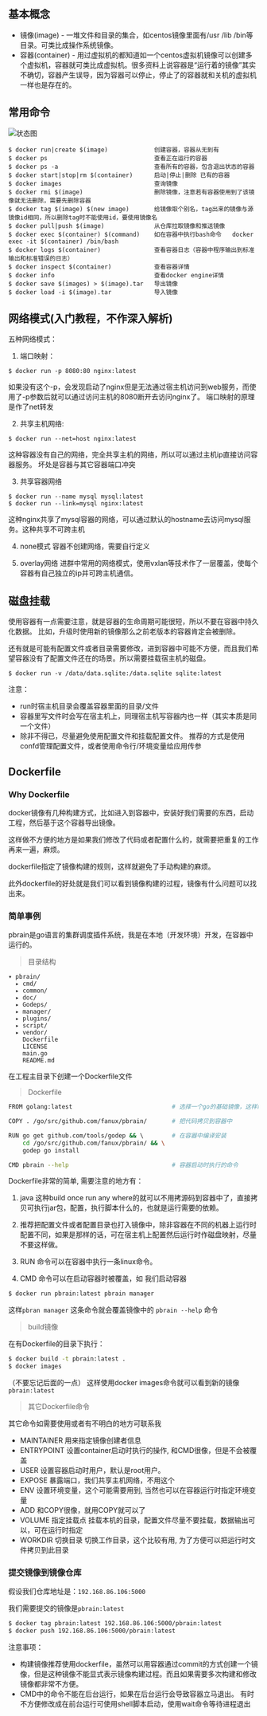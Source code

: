 ## 基本概念
* 镜像(image) - 一堆文件和目录的集合，如centos镜像里面有/usr /lib /bin等目录。可类比成操作系统镜像。
* 容器(container) - 用过虚拟机的都知道如一个centos虚拟机镜像可以创建多个虚拟机，容器就可类比成虚拟机。很多资料上说容器是“运行着的镜像”其实不确切，容器产生误导，因为容器可以停止，停止了的容器就和关机的虚拟机一样也是存在的。

## 常用命令
![状态图](http://192.168.86.170:10080/iflytek/docs/raw/master/images/status.png)
```
$ docker run|create $(image)             创建容器，容器从无到有
$ docker ps                              查看正在运行的容器
$ docker ps -a                           查看所有的容器，包含退出状态的容器
$ docker start|stop|rm $(container)      启动|停止|删除 已有的容器
$ docker images                          查询镜像
$ docker rmi $(image)                    删除镜像，注意若有容器使用到了该镜像就无法删除，需要先删除容器
$ docker tag $(image) $(new image)       给镜像取个别名，tag出来的镜像与源镜像id相同，所以删除tag时不能使用id，要使用镜像名
$ docker pull|push $(image)              从仓库拉取镜像和推送镜像 
$ docker exec $(container) $(command)    如在容器中执行bash命令   docker exec -it $(container) /bin/bash
$ docker logs $(container)               查看容器日志（容器中程序输出到标准输出和标准错误的日志）
$ docker inspect $(container)            查看容器详情
$ docker info                            查看docker engine详情
$ docker save $(images) > $(image).tar   导出镜像
$ docker load -i $(image).tar            导入镜像 
```

## 网络模式(入门教程，不作深入解析)
五种网络模式：
1. 端口映射：
```
$ docker run -p 8080:80 nginx:latest
```
如果没有这个-p，会发现启动了nginx但是无法通过宿主机访问到web服务，而使用了-p参数后就可以通过访问主机的8080断开去访问nginx了。
端口映射的原理是作了net转发

2. 共享主机网络:
```
$ docker run --net=host nginx:latest
```
这种容器没有自己的网络，完全共享主机的网络，所以可以通过主机ip直接访问容器服务。 坏处是容器与其它容器端口冲突

3. 共享容器网络
```
$ docker run --name mysql mysql:latest
$ docker run --link=mysql nginx:latest
```
这种nginx共享了mysql容器的网络，可以通过默认的hostname去访问mysql服务。这种共享不可跨主机

4. none模式
容器不创建网络，需要自行定义

5. overlay网络
进群中常用的网络模式，使用vxlan等技术作了一层覆盖，使每个容器有自己独立的ip并可跨主机通信。

## 磁盘挂载
使用容器有一点需要注意，就是容器的生命周期可能很短，所以不要在容器中持久化数据。  比如，升级时使用新的镜像那么之前老版本的容器肯定会被删除。

还有就是可能有配置文件或者目录需要修改，进到容器中可能不方便，而且我们希望容器没有了配置文件还在的场景。所以需要挂载宿主机的磁盘。

```
$ docker run -v /data/data.sqlite:/data.sqlite sqlite:latest
```
注意：
* run时宿主机目录会覆盖容器里面的目录/文件
* 容器里写文件时会写在宿主机上，同理宿主机写容器内也一样（其实本质是同一个文件）
* 除非不得已，尽量避免使用配置文件和挂载配置文件。  推荐的方式是使用confd管理配置文件，或者使用命令行/环境变量给应用传参

## Dockerfile
### Why Dockerfile
docker镜像有几种构建方式，比如进入到容器中，安装好我们需要的东西，启动工程，然后基于这个容器导出镜像。

这样做不方便的地方是如果我们修改了代码或者配置什么的，就需要把重复的工作再来一遍，麻烦。

dockerfile指定了镜像构建的规则，这样就避免了手动构建的麻烦。

此外dockerfile的好处就是我们可以看到镜像构建的过程，镜像有什么问题可以找出来。

### 简单事例
pbrain是go语言的集群调度插件系统，我是在本地（开发环境）开发，在容器中运行的。

> 目录结构

```
▾ pbrain/
  ▸ cmd/
  ▸ common/
  ▸ doc/
  ▸ Godeps/
  ▸ manager/
  ▸ plugins/
  ▸ script/
  ▸ vendor/
    Dockerfile
    LICENSE
    main.go
    README.md
```
在工程主目录下创建一个Dockerfile文件

> Dockerfile

```bash
FROM golang:latest                            # 选择一个go的基础镜像，这样编译运行的环境就有了

COPY . /go/src/github.com/fanux/pbrain/       # 把代码拷贝到容器中

RUN go get github.com/tools/godep && \        # 在容器中编译安装
    cd /go/src/github.com/fanux/pbrain/ && \
    godep go install

CMD pbrain --help                             # 容器启动时执行的命令
```
Dockerfile非常的简单, 需要注意的地方有：

1. java 这种build once run any where的就可以不用拷源码到容器中了，直接拷贝可执行jar包，配置，执行脚本什么的，也就是运行需要的依赖。

2. 推荐把配置文件或者配置目录也打入镜像中，除非容器在不同的机器上运行时配置不同，如果是那样的话，可在宿主机上配置然后运行时作磁盘映射，尽量不要这样做。

3. RUN 命令可以在容器中执行一条linux命令。

4. CMD 命令可以在启动容器时被覆盖，如 我们启动容器
```bash
$ docker run pbrain:latest pbrain manager
```
这样`pbran manager` 这条命令就会覆盖镜像中的 `pbrain --help` 命令

> build镜像

在有Dockerfile的目录下执行：
```bash
$ docker build -t pbrain:latest .
$ docker images
```
（不要忘记后面的一点）
这样使用docker images命令就可以看到新的镜像 `pbrain:latest`

> 其它Dockerfile命令

其它命令如需要使用或者有不明白的地方可联系我

* MAINTAINER 用来指定镜像创建者信息
* ENTRYPOINT 设置container启动时执行的操作, 和CMD很像，但是不会被覆盖
* USER 设置容器启动时用户，默认是root用户。
* EXPOSE 暴露端口，我们共享主机网络，不用这个
* ENV 设置环境变量，这个可能需要用到, 当然也可以在容器运行时指定环境变量
* ADD 和COPY很像，就用COPY就可以了
* VOLUME 指定挂载点 挂载本机的目录，配置文件尽量不要挂载，数据输出可以，可在运行时指定
* WORKDIR 切换目录 切换工作目录，这个比较有用, 为了方便可以把运行时文件拷贝到此目录

### 提交镜像到镜像仓库
假设我们仓库地址是：`192.168.86.106:5000`

我们需要提交的镜像是`pbrain:latest`
```bash
$ docker tag pbrain:latest 192.168.86.106:5000/pbrain:latest
$ docker push 192.168.86.106:5000/pbrain:latest
```

注意事项：
* 构建镜像推荐使用dockerfile，虽然可以用容器通过commit的方式创建一个镜像，但是这种镜像不能显式表示镜像构建过程。而且如果需要多次构建和修改镜像都非常不方便。
* CMD中的命令不能在后台运行，如果在后台运行会导致容器立马退出。  有时不方便修改成在前台运行可使用shell脚本启动，使用wait命令等待进程退出
